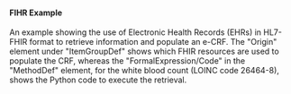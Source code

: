 #### FIHR Example

An example showing the use of Electronic Health Records (EHRs) in HL7-FHIR format to retrieve information and populate an e-CRF.
The "Origin" element under "ItemGroupDef" shows which FHIR resources are used to populate the CRF, whereas the "FormalExpression/Code" in the "MethodDef" element, for the white blood count (LOINC code 26464-8), shows the Python code to execute the retrieval.
